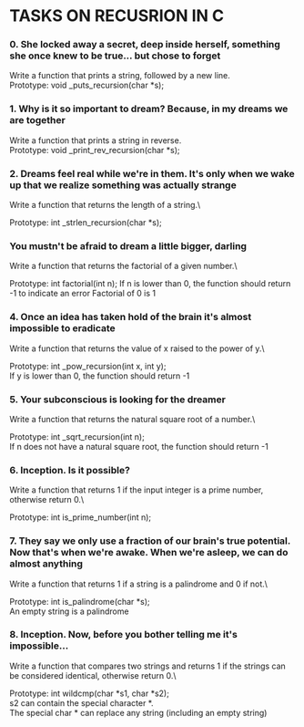 # TASKS ON RECUSRION IN C

### 0. She locked away a secret, deep inside herself, something she once knew to be true... but chose to forget
Write a function that prints a string, followed by a new line.\
  Prototype: void _puts_recursion(char *s);

### 1. Why is it so important to dream? Because, in my dreams we are together

Write a function that prints a string in reverse.\
  Prototype: void _print_rev_recursion(char *s);

### 2. Dreams feel real while we're in them. It's only when we wake up that we realize something was actually strange
 Write a function that returns the length of a string.\

  Prototype: int _strlen_recursion(char *s);

### You mustn't be afraid to dream a little bigger, darling
 Write a function that returns the factorial of a given number.\

  Prototype: int factorial(int n);
  If n is lower than 0, the function should return -1 to indicate an error
  Factorial of 0 is 1
  
### 4. Once an idea has taken hold of the brain it's almost impossible to eradicate
Write a function that returns the value of x raised to the power of y.\

  Prototype: int _pow_recursion(int x, int y);\
  If y is lower than 0, the function should return -1

### 5. Your subconscious is looking for the dreamer
Write a function that returns the natural square root of a number.\

  Prototype: int _sqrt_recursion(int n);\
  If n does not have a natural square root, the function should return -1

### 6. Inception. Is it possible?
Write a function that returns 1 if the input integer is a prime number, otherwise return 0.\

  Prototype: int is_prime_number(int n);

### 7. They say we only use a fraction of our brain's true potential. Now that's when we're awake. When we're asleep, we can do almost anything
Write a function that returns 1 if a string is a palindrome and 0 if not.\

  Prototype: int is_palindrome(char *s);\
  An empty string is a palindrome

### 8. Inception. Now, before you bother telling me it's impossible...
Write a function that compares two strings and returns 1 if the strings can be considered identical, otherwise return 0.\

  Prototype: int wildcmp(char *s1, char *s2);\
  s2 can contain the special character *.\
  The special char * can replace any string (including an empty string)
